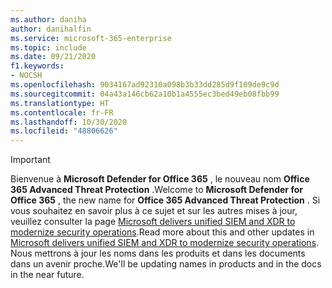 ```yaml
---
ms.author: daniha
author: danihalfin
ms.service: microsoft-365-enterprise
ms.topic: include
ms.date: 09/21/2020
f1.keywords:
- NOCSH
ms.openlocfilehash: 9034167ad92310a098b3b33dd285d9f109de9c9d
ms.sourcegitcommit: 04a43a146cb62a10b1a4555ec3bed49eb08fbb99
ms.translationtype: HT
ms.contentlocale: fr-FR
ms.lasthandoff: 10/30/2020
ms.locfileid: "48806626"
---
```

> [!IMPORTANT]
> <span data-ttu-id="3ba51-101">Bienvenue à **Microsoft Defender for Office 365** , le nouveau nom **Office 365 Advanced Threat Protection** .</span><span class="sxs-lookup"><span data-stu-id="3ba51-101">Welcome to **Microsoft Defender for Office 365** , the new name for **Office 365 Advanced Threat Protection** .</span></span> <span data-ttu-id="3ba51-102">Si vous souhaitez en savoir plus à ce sujet et sur les autres mises à jour, veuillez consulter la page [Microsoft delivers unified SIEM and XDR to modernize security operations](https://www.microsoft.com/security/blog/?p=91813).</span><span class="sxs-lookup"><span data-stu-id="3ba51-102">Read more about this and other updates in [Microsoft delivers unified SIEM and XDR to modernize security operations](https://www.microsoft.com/security/blog/?p=91813).</span></span> <span data-ttu-id="3ba51-103">Nous mettrons à jour les noms dans les produits et dans les documents dans un avenir proche.</span><span class="sxs-lookup"><span data-stu-id="3ba51-103">We'll be updating names in products and in the docs in the near future.</span></span>
